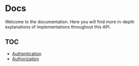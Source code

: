 # Docs

Welcome to the documentation. Here you will find more in-depth explanations of implementations throughout this API.

## TOC

- [Authentication](./authentication)
- [Authorization](./authorization)
